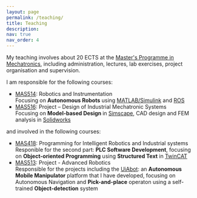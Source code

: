 ```yaml
---
layout: page
permalink: /teaching/
title: Teaching
description: 
nav: true
nav_order: 4
---
```

My teaching involves about 20 ECTS at the <a href='https://www.uia.no/en/studieplaner/programme/MASTMEK'>Master's Programme in Mechatronics</a>, including administration, lectures, lab exercises, project organisation and supervision.
<!---For now, this page is assumed to be a static description of your courses. You can convert it to a collection similar to `_projects/` so that you can have a dedicated page for each course.

Organize your courses by years, topics, or universities, however you like! -->

I am responsible for the following courses: 
<ul style="list-style-type: square;">
  <li><a href='https://www.uia.no/en/studieplaner/topic/MAS514-G'>MAS514</a>: Robotics and Instrumentation</li>
    Focusing on <strong>Autonomous Robots</strong> using <a href='https://se.mathworks.com/products/simulink.html'>MATLAB/Simulink</a> and <a href='https://www.ros.org/'>ROS</a>
  <li><a href='https://www.uia.no/en/studieplaner/topic/MAS516-G'>MAS516</a>: Project – Design of Industrial Mechatronic Systems</li>
    Focusing on <strong>Model-based Design </strong> in <a href='https://se.mathworks.com/products/simscape.html'>Simscape</a>, CAD design and FEM analysis in <a href='https://www.solidworks.com/'>Solidworks</a>
</ul>

and involved in the following courses:
<ul style="list-style-type: square;">
  <li><a href='https://www.uia.no/en/studieplaner/topic/MAS418-G'>MAS418</a>: Programming for Intelligent Robotics and Industrial systems</li>
    Responible for the second part: <strong>PLC Software Development</strong>, focusing on <strong>Object-oriented Programming</strong> using <strong>Structured Text</strong> in <a href='https://www.beckhoff.com/en-en/products/automation/twincat/'>TwinCAT</a>
  <li><a href='https://www.uia.no/en/studieplaner/topic/MAS513-G'>MAS513</a>: Project - Advanced Robotics</li>
    Responsible for the projects including the <a href='https://www.beckhoff.com/en-en/products/automation/twincat/'>UiAbot</a>: an <strong>Autonomous Mobile Manipulator</strong> platform that I have developed, focusing on Autonomous Navigation and <strong>Pick-and-place</strong> operaton using a self-trained <strong>Object-detection</strong> system
</ul>
